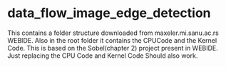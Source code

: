 # data_flow_image_edge_detection
This contains a folder structure downloaded from maxeler.mi.sanu.ac.rs WEBIDE.
Also in the root folder it contains the CPUCode and the Kernel Code. 
This is based on the Sobel(chapter 2) project present in WEBIDE. Just replacing the CPU Code and Kernel Code Should also work. 
